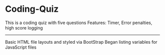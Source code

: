 # Coding-Quiz

This is a coding quiz with five questions
Features: Timer, Error penalties, high score logging

---

Basic HTML file layouts and styled via BootStrap
Began listing variables for JavaScript files
